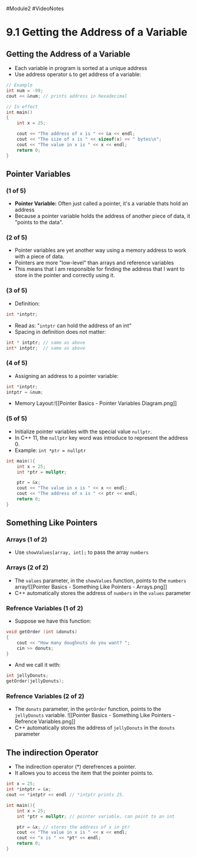 #Module2 #VideoNotes
# 9.1 Getting the Address of a Variable
## Getting the Address of a Variable
- Each variable in program is sorted at a unique address
- Use address operator `&` to get address of a variable:
```c++
// Example
int num = -99; 
cout << &num; // prints address in hexadecimal
```

```c++
// In effect
int main()
{
	int x = 25;

	cout << "The address of x is " << &x << endl;
	cout << "The size of x is " << sizeof(x) << " bytes\n";
	cout << "The value in x is " << x << endl;
	return 0;
}
```
## Pointer Variables
### (1 of 5)
- **Pointer Variable:** Often just called a pointer, it's a variable thats hold an address
- Because a pointer variable holds the address of another piece of data, it "points to the data".
### (2 of 5)
- Pointer variables are yet another way using a memory address to work with a piece of data.
- Pointers are more "low-level" than arrays and reference variables
- This means that I am responsible for finding the address that I want to store in the pointer and correctly using it.
### (3 of 5)
- Definition:
```c++
int *intptr;
```
- Read as: "`intptr` can hold the address of an int"
- Spacing in definition does not matter:
```c++
int * intptr; // same as above
int* intptr;  // same as above
```
### (4 of 5)
- Assigning an address to a pointer variable:
```c++
int *intptr;
intptr = &num;
```
- Memory Layout:![[Pointer Basics - Pointer Variables Diagram.png]]
### (5 of 5)
- Initialize pointer variables with the special value `nullptr`.
- In C++ 11, the `nullptr` key word was introduce to represent the address 0.
- Example: `int *ptr = nullptr`

```c++
int main(){
	int x = 25;
	int *ptr = nullptr;

	ptr = &x;
	cout << "The value in x is " << x << endl;
	cout << "The address of x is " << ptr << endl;
	return 0;
}
```

## Something Like Pointers
### Arrays (1 of 2)
- Use `showValues[array, int];` to pass the array `numbers`
### Arrays (2 of 2)
- The `values` parameter, in the `showValues` function, points to the `numbers` array![[Pointer Basics - Something Like Pointers - Arrays.png]]
- C++ automatically stores the address of `numbers` in the `values` parameter
### Refrence Variables (1 of 2)
- Suppose we have this function:
```c++
void getOrder (int &donuts)
{
	cout << "How many doughnuts do you want? ";
	cin >> donuts;
}
```
- And we call it with:
```c++
int jellyDonuts;
getOrder(jellyDonuts);
```
### Refrence Variables (2 of 2)
- The `donuts` parameter, in the `getOrder` function, points to the `jellyDonuts` variable. ![[Pointer Basics - Something Like Pointers - Refrence Variables.png]]
- C++ automatically stores the address of `jellyDonuts` in the `donuts` parameter

## The indirection Operator
- The indirection operator (\*) derefrences a pointer.
- It allows you to access the item that the pointer points to.
```c++
int x = 25;
int *intptr = &x;
cout << *intptr << endl // *intptr prints 25.
```

```c++
int main(){
	int x = 25;
	int *ptr = nullptr; // pointer variable, can point to an int

	ptr = &x; // stores the address of x in ptr
	cout << "The value in x is " << x << endl; 
	cout << "x is " << *pt* << endl;
	return 0;
}
```